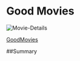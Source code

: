 # Good Movies 

![Movie-Details](https://files.slack.com/files-pri/T03GU501J-F01TSRXF6H3/good_movies_screen_shot_for_readme.png)

[GoodMovies](https://good-movies-js.herokuapp.com/)

##Summary

